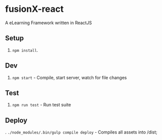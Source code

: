 # fusionX-react

A eLearning Framework written in ReactJS

## Setup
1. `npm install`.


## Dev
1. `npm start` - Compile, start server, watch for file changes

## Test
1. `npm run test` - Run test suite

## Deploy
. `./node_modules/.bin/gulp compile deploy` - Compiles all assets into /dist;